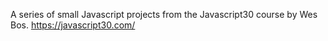 A series of small Javascript projects from the Javascript30 course by Wes Bos.
https://javascript30.com/
